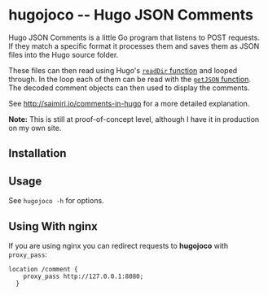 # hugojoco -- Hugo JSON Comments

Hugo JSON Comments is a little Go program that listens to POST requests.
If they match a specific format it processes them and saves them as JSON
files into the Hugo source folder.

These files can then read using Hugo's [`readDir` function](https://gohugo.io/extras/localfiles/)
and looped through. In the loop each of them can be read with the
[`getJSON` function](https://gohugo.io/extras/datadrivencontent/). The
decoded comment objects can then used to display the comments.

See http://saimiri.io/comments-in-hugo for a more detailed explanation.

**Note:** This is still at proof-of-concept level, although I have it in
production on my own site.

## Installation

## Usage

See `hugojoco -h` for options.

## Using With nginx

If you are using nginx you can redirect requests to **hugojoco** with
`proxy_pass`:

```
location /comment {
    proxy_pass http://127.0.0.1:8080;
  }
```